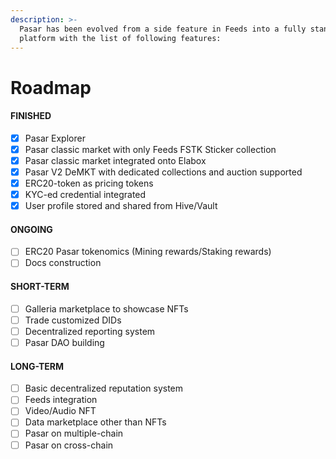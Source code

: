 ```yaml
---
description: >-
  Pasar has been evolved from a side feature in Feeds into a fully standalone
  platform with the list of following features:
---
```


# Roadmap

#### FINISHED

* [x] Pasar Explorer
* [x] Pasar classic market with only Feeds FSTK Sticker collection
* [x] Pasar classic market integrated onto Elabox
* [x] Pasar V2 DeMKT with dedicated collections and auction supported
* [x] ERC20-token as pricing tokens
* [x] KYC-ed credential integrated
* [x] User profile stored and shared from Hive/Vault

#### ONGOING

* [ ] ERC20 Pasar tokenomics (Mining rewards/Staking rewards)
* [ ] Docs construction

#### SHORT-TERM

* [ ] Galleria marketplace to showcase NFTs
* [ ] Trade customized DIDs
* [ ] Decentralized reporting system
* [ ] Pasar DAO building

#### LONG-TERM

* [ ] Basic decentralized reputation system
* [ ] Feeds integration
* [ ] Video/Audio NFT&#x20;
* [ ] Data marketplace other than NFTs
* [ ] Pasar on multiple-chain
* [ ] Pasar on cross-chain
